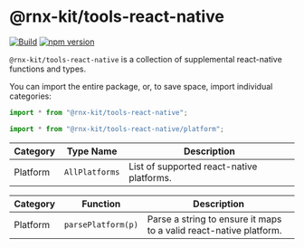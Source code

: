# @rnx-kit/tools-react-native

[![Build](https://github.com/microsoft/rnx-kit/actions/workflows/build.yml/badge.svg)](https://github.com/microsoft/rnx-kit/actions/workflows/build.yml)
[![npm version](https://img.shields.io/npm/v/@rnx-kit/tools-react-native)](https://www.npmjs.com/package/@rnx-kit/tools-react-native)

`@rnx-kit/tools-react-native` is a collection of supplemental react-native
functions and types.

You can import the entire package, or, to save space, import individual
categories:

```typescript
import * from "@rnx-kit/tools-react-native";

import * from "@rnx-kit/tools-react-native/platform";
```

| Category | Type Name      | Description                               |
| -------- | -------------- | ----------------------------------------- |
| Platform | `AllPlatforms` | List of supported react-native platforms. |

| Category | Function           | Description                                                        |
| -------- | ------------------ | ------------------------------------------------------------------ |
| Platform | `parsePlatform(p)` | Parse a string to ensure it maps to a valid react-native platform. |
